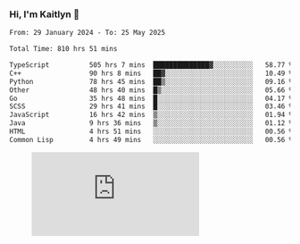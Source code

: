 ### Hi, I'm Kaitlyn 👋
<!--START_SECTION:waka-->

```txt
From: 29 January 2024 - To: 25 May 2025

Total Time: 810 hrs 51 mins

TypeScript          505 hrs 7 mins  ██████████████▓░░░░░░░░░░   58.77 %
C++                 90 hrs 8 mins   ██▓░░░░░░░░░░░░░░░░░░░░░░   10.49 %
Python              78 hrs 45 mins  ██▒░░░░░░░░░░░░░░░░░░░░░░   09.16 %
Other               48 hrs 40 mins  █▒░░░░░░░░░░░░░░░░░░░░░░░   05.66 %
Go                  35 hrs 48 mins  █░░░░░░░░░░░░░░░░░░░░░░░░   04.17 %
SCSS                29 hrs 41 mins  █░░░░░░░░░░░░░░░░░░░░░░░░   03.46 %
JavaScript          16 hrs 42 mins  ▒░░░░░░░░░░░░░░░░░░░░░░░░   01.94 %
Java                9 hrs 36 mins   ▒░░░░░░░░░░░░░░░░░░░░░░░░   01.12 %
HTML                4 hrs 51 mins   ░░░░░░░░░░░░░░░░░░░░░░░░░   00.56 %
Common Lisp         4 hrs 49 mins   ░░░░░░░░░░░░░░░░░░░░░░░░░   00.56 %
```

<!--END_SECTION:waka-->

<figure><embed src="https://wakatime.com/share/@018d58bc-3d22-46c9-b2d7-4ed36fb8172d/243b5d9b-77cd-4133-89ff-dcc8f225fa18.svg"></embed></figure>
